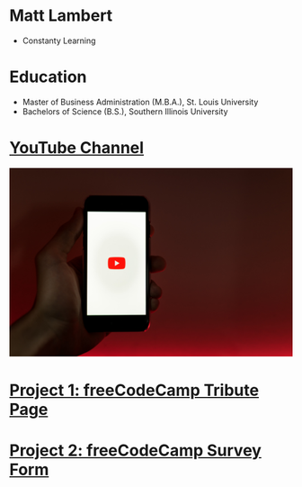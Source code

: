 # Matt Lambert
* Constanty Learning

# Education
* Master of Business Administration (M.B.A.), St. Louis University
* Bachelors of Science (B.S.), Southern Illinois University

# [YouTube Channel](https://www.youtube.com/channel/UCPZSDOc-UA_SMbg-OsFGhJg)
![alt text](szabo-viktor-UfseYCHvIH0-unsplash.jpg)

# [Project 1: freeCodeCamp Tribute Page](https://mattlambert755.github.io/FCC-tribute-page-clone/)

# [Project 2: freeCodeCamp Survey Form](https://mattlambert755.github.io/FCC-Survey-Form-Clone/)



